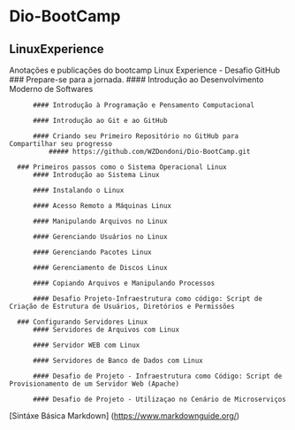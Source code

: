# Dio-BootCamp
  ## LinuxExperience
  Anotações e publicações do bootcamp Linux Experience - Desafio GitHub
      ### Prepare-se para a jornada.
          #### Introdução ao Desenvolvimento Moderno de Softwares
          
          #### Introdução à Programação e Pensamento Computacional
          
          #### Introdução ao Git e ao GitHub
          
          #### Criando seu Primeiro Repositório no GitHub para Compartilhar seu progresso
              ##### https://github.com/WZDondoni/Dio-BootCamp.git 

      ### Primeiros passos como o Sistema Operacional Linux
          #### Introdução ao Sistema Linux
                        
          #### Instalando o Linux
          
          #### Acesso Remoto a Máquinas Linux
          
          #### Manipulando Arquivos no Linux
          
          #### Gerenciando Usuários no Linux
          
          #### Gerenciando Pacotes Linux
          
          #### Gerenciamento de Discos Linux
          
          #### Copiando Arquivos e Manipulando Processos
          
          #### Desafio Projeto-Infraestrutura como código: Script de Criação de Estrutura de Usuários, Diretórios e Permissões
      
      ### Configurando Servidores Linux
          #### Servidores de Arquivos com Linux
          
          #### Servidor WEB com Linux
          
          #### Servidores de Banco de Dados com Linux
          
          #### Desafio de Projeto - Infraestrutura como Código: Script de Provisionamento de um Servidor Web (Apache)
          
          #### Desafio de Projeto - Utilizaçao no Cenário de Microserviços
      



[Sintáxe Básica Markdown] (https://www.markdownguide.org/)

